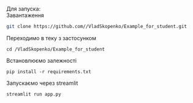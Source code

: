 Для запуска:  
Завантаження
```bash 
git clone https://github.com//VladSkopenko/Example_for_student.git
```
Переходимо в теку з застосунком 
```
cd /VladSkopenko/Example_for_student
```
Встановлюємо залежності
```
pip install -r requirements.txt
```
Запускаємо через streamlit
```
streamlit run app.py
```